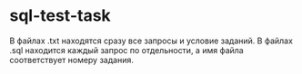 # sql-test-task
В файлах .txt находятся сразу все запросы и условие заданий.
В файлах .sql находится каждый запрос по отдельности, а имя файла соответствует номеру задания.
